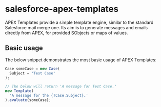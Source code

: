 salesforce-apex-templates
=========================

APEX Templates provide a simple template engine, similar to the standard Salesforce mail merge one. Its aim is to generate messages and emails directly from APEX, for provided SObjects or maps of values.

Basic usage
-----------

The below snippet demonstrates the most basic usage of APEX Templates:

```javascript
Case someCase = new Case(
  Subject = 'Test Case'
);

// The below will return 'A message for Test Case.'
new Template(
  'A message for the {!Case.Subject}.'
).evaluate(someCase);
```
